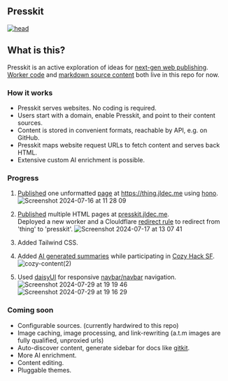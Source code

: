## Presskit
[![head](https://github.com/user-attachments/assets/fbeab9eb-974c-4f24-913e-c693c8774440)](https://jldec.me/blog/what-web-publishing-should-be-like)

## What is this?
Presskit is an active exploration of ideas for [next-gen web publishing](https://jldec.me/blog/what-web-publishing-should-be-like).
[Worker code]([presskit-worker](https://github.com/jldec/presskit/blob/main/presskit-worker/src/index.tsx)) and [markdown source content](https://github.com/jldec/presskit/tree/main/content) both live in this repo for now.

### How it works

- Presskit serves websites. No coding is required.
- Users start with a domain, enable Presskit, and point to their content sources.
- Content is stored in convenient formats, reachable by API, e.g. on GitHub.
- Presskit maps website request URLs to fetch content and serves back HTML.
- Extensive custom AI enrichment is possible. 

### Progress

1. [Published](https://presskit.jldec.me/new-thing) one unformatted [page](content/new-thing.md) at https://thing.jldec.me using [hono](https://hono.dev/).
  ![Screenshot 2024-07-16 at 11 28 09](https://github.com/user-attachments/assets/fea0cc4e-125b-4f14-84a6-c4b19385bc8d)

2. [Published](https://presskit.jldec.me/) multiple HTML pages at [presskit.jldec.me](https://presskit.jldec.me).  
   Deployed a new worker and a Clouldflare [redirect rule](https://developers.cloudflare.com/rules/url-forwarding/single-redirects/examples/#redirect-all-requests-to-a-different-hostname) to redirect from 'thing' to 'presskit'.
  ![Screenshot 2024-07-17 at 13 07 41](https://github.com/user-attachments/assets/d43e5f3f-3d29-485d-882f-11a64c997213)

3. Added Tailwind CSS.

4. Added [AI generated summaries](https://presskit.jldec.me/summarize) while participating in [Cozy Hack SF](https://lu.ma/wco3g23k?tk=5aQXWb).
   ![cozy-content(2)](https://github.com/user-attachments/assets/43694062-5fcf-41a8-b2cb-45f201a6caf0)

5. Used [daisyUI](https://presskit.jldec.me/daisyui) for responsive [navbar/navbar](https://daisyui.com/components/drawer/#navbar-menu-for-desktop--sidebar-drawer-for-mobile) navigation.  
  ![Screenshot 2024-07-29 at 19 19 46](https://github.com/user-attachments/assets/6806f55b-2dd5-4801-b65f-464e914b6113)  
  ![Screenshot 2024-07-29 at 19 16 29](https://github.com/user-attachments/assets/1ac24765-86a0-44c2-9110-982ffbc1d1f7)

### Coming soon

- Configurable sources. (currently hardwired to this repo)
- Image caching, image processing, and link-rewriting (a.t.m images are fully qualified, unproxied urls)
- Auto-discover content, generate sidebar for docs like [gitkit](https://gitkitjs.dev/).
- More AI enrichment.
- Content editing.
- Pluggable themes.
